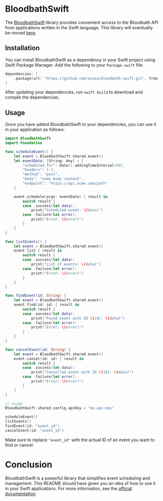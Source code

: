 # BloodbathSwift

The [BloodbathSwift](https://github.com/avosa/bloodbath-swift) library provides convenient access to the Bloodbath API from applications written in the Swift language. This library will eventually be moved [here](https://github.com/bloodbath-io).

## Installation

You can install BloodbathSwift as a dependency in your Swift project using Swift Package Manager. Add the following to your `Package.swift` file:

```swift
dependencies: [
    .package(url: "https://github.com/avosa/bloodbath-swift.git", from: "1.0.0")
]
```

After updating your dependencies, run `swift build` to download and compile the dependencies.

## Usage

Once you have added BloodbathSwift to your dependencies, you can use it in your application as follows:

```swift
import BloodbathSwift
import Foundation

func scheduleEvent() {
    let event = BloodbathSwift.shared.event()
    let eventData: [String: Any] = [
        "scheduled_for": Date().addingTimeInterval(60),
        "headers": [:],
        "method": "post",
        "body": "some body content",
        "endpoint": "https://api.acme.com/path"
    ]

    event.schedule(args: eventData) { result in
        switch result {
        case .success(let data):
            print("Scheduled event: \(data)")
        case .failure(let error):
            print("Error: \(error)")
        }
    }
}

func listEvents() {
    let event = BloodbathSwift.shared.event()
    event.list { result in
        switch result {
        case .success(let data):
            print("List of events: \(data)")
        case .failure(let error):
            print("Error: \(error)")
        }
    }
}

func findEvent(id: String) {
    let event = BloodbathSwift.shared.event()
    event.find(id: id) { result in
        switch result {
        case .success(let data):
            print("Found event with ID \(id): \(data)")
        case .failure(let error):
            print("Error: \(error)")
        }
    }
}

func cancelEvent(id: String) {
    let event = BloodbathSwift.shared.event()
    event.cancel(id: id) { result in
        switch result {
        case .success(let data):
            print("Cancelled event with ID \(id): \(data)")
        case .failure(let error):
            print("Error: \(error)")
        }
    }
}

// Usage
BloodbathSwift.shared.config.apiKey = "my-api-key"

scheduleEvent()
listEvents()
findEvent(id: "event_id")
cancelEvent(id: "event_id")
```

Make sure to replace `"event_id"` with the actual ID of an event you want to find or cancel.

# Conclusion

BloodbathSwift is a powerful library that simplifies event scheduling and management. This README should have given you an idea of how to use it in your Swift applications. For more information, see the [official documentation](https://docs.bloodbath.io/).
